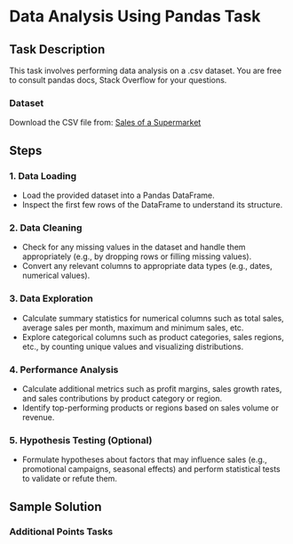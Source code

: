 # Data Analysis Using Pandas Task

## Task Description
This task involves performing data analysis on a .csv dataset. You are free to consult pandas docs, Stack Overflow for your questions.

### Dataset
Download the CSV file from: [Sales of a Supermarket](https://www.kaggle.com/datasets/lovishbansal123/sales-of-a-supermarket)

## Steps

### 1. Data Loading
- Load the provided dataset into a Pandas DataFrame.
- Inspect the first few rows of the DataFrame to understand its structure.

### 2. Data Cleaning
- Check for any missing values in the dataset and handle them appropriately (e.g., by dropping rows or filling missing values).
- Convert any relevant columns to appropriate data types (e.g., dates, numerical values).

### 3. Data Exploration
- Calculate summary statistics for numerical columns such as total sales, average sales per month, maximum and minimum sales, etc.
- Explore categorical columns such as product categories, sales regions, etc., by counting unique values and visualizing distributions.

### 4. Performance Analysis
- Calculate additional metrics such as profit margins, sales growth rates, and sales contributions by product category or region.
- Identify top-performing products or regions based on sales volume or revenue.

### 5. Hypothesis Testing (Optional)
- Formulate hypotheses about factors that may influence sales (e.g., promotional campaigns, seasonal effects) and perform statistical tests to validate or refute them.

## Sample Solution

### Additional Points Tasks
